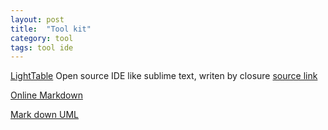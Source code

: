 ```yaml
---
layout: post
title:  "Tool kit"
category: tool
tags: tool ide
---
```


[LightTable][light_table]
Open source IDE like sublime text, writen by closure
[source link][lt_github]

[Online Markdown][online_markdown]

[Mark down UML][md_uml]

[md_uml]: http://xiaocong.github.io/blog/2013/04/22/writing-development-documentation-with-markdown/

[light_table]: http://www.lighttable.com/
[lt_github]: https://github.com/LightTable/LightTable
[online_markdown]: https://stackedit.io
